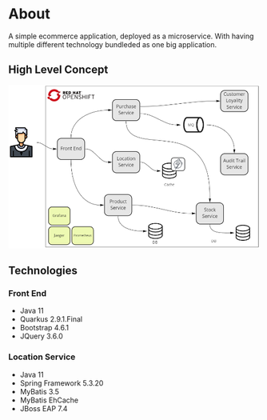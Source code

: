 # About
A simple ecommerce application, deployed as a microservice. With having multiple different technology bundleded as one big application.   

## High Level Concept
![High Level Design](images/microservice-01.png "Title")

## Technologies

### Front End
- Java 11
- Quarkus 2.9.1.Final
- Bootstrap 4.6.1
- JQuery 3.6.0

### Location Service
- Java 11
- Spring Framework 5.3.20
- MyBatis 3.5
- MyBatis EhCache
- JBoss EAP 7.4

